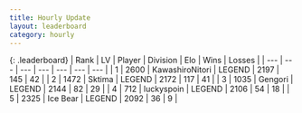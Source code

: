 ```yaml
---
title: Hourly Update
layout: leaderboard
category: hourly
---
```


{: .leaderboard}
| Rank | LV | Player | Division | Elo | Wins | Losses |
| --- | --- | --- | --- | --- | --- | --- |
| <span data-change="0">1</span> | 2600 | <span title="ID: 164871">KawashiroNitori</span> | LEGEND | <span data-change="0">2197</span> | <span data-change="0">145</span> | <span data-change="0">42</span> |
| <span data-change="0">2</span> | 1472 | <span title="ID: 353063">Sktima</span> | LEGEND | <span data-change="9">2172</span> | <span data-change="2">117</span> | <span data-change="0">41</span> |
| <span data-change="0">3</span> | 1035 | <span title="ID: 294236">Gengori</span> | LEGEND | <span data-change="0">2144</span> | <span data-change="0">82</span> | <span data-change="0">29</span> |
| <span data-change="0">4</span> | 712 | <span title="ID: 512212">luckyspoin</span> | LEGEND | <span data-change="0">2106</span> | <span data-change="0">54</span> | <span data-change="0">18</span> |
| <span data-change="0">5</span> | 2325 | <span title="ID: 417840">Ice Bear</span> | LEGEND | <span data-change="0">2092</span> | <span data-change="0">36</span> | <span data-change="0">9</span> |